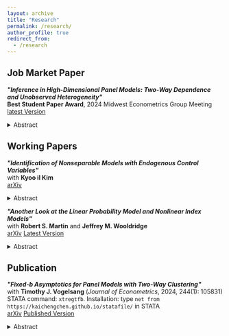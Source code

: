 ```yaml
---
layout: archive
title: "Research"
permalink: /research/
author_profile: true
redirect_from:
  - /research
---
```


## Job Market Paper

***"Inference in High-Dimensional Panel Models: Two-Way Dependence and Unobserved Heterogeneity"***  \
**Best Student Paper Award**, 2024 Midwest Econometrics Group Meeting \
[latest Version](https://kaichengchen.github.io/TW_DML_LASSO_CRE.pdf)
<details>
<summary>Abstract</summary>
Panel data allows for the modeling of unobserved heterogeneity, which significantly increases the number of nuisance parameters, making high dimensionality a practical issue rather than just a theoretical concern. However, unobserved heterogeneity, along with potential temporal and cross-sectional dependence in panel data, further complicates estimation and inference for high-dimensional models. This paper proposes a toolkit for robust estimation and inference in high-dimensional panel models with large cross-sectional and time sample sizes. To reduce the dimensionality, I propose a weighted LASSO using two-way cluster-robust penalty weights. Due to the cluster dependence driven by the underlying components, the rate of convergence is slow even in an oracle case. Nevertheless, by leveraging a clustered-panel cross-fitting approach for bias-correction, the asymptotic normality on low-dimensional parameters can be established using the weighted LASSO for nuisance estimation. As a special case, in a partial linear model with non-additive unobserved time and unit effects, inferential results are also established using the full sample. In a panel estimation of the government spending multiplier, I demonstrate how high dimensionality can be hidden and how the proposed toolkit enables flexible modeling and robust inference.
</details>


## Working Papers

***"Identification of Nonseparable Models with Endogenous Control Variables"***\
with **Kyoo il Kim** \
[arXiv](https://arxiv.org/abs/2401.14395)
 <details>
<summary>Abstract</summary>
Identification of partial effects relies on some exogeneity conditions of the targeted treatment, which is often achieved through including relevant control variables. While these controls are implicitly or explicitly assumed to be exogenous, it is common to encounter endogenous control variables in practice. It brings a dilemma: without controlling, both the unobserved determinants of the outcome and the relevant controls cause the endogeneity issue for the treatment; with controlling, the endogeneity of controls will pollute the identification even with the conditional independence. Either way, due to the lack of identification, estimations assuming exogeneity of the controls are biased and the inference are rendered invalid. The problem is not solved with an instrumental variable when the IV is only conditionally valid and controls are endogenous. We provide an alternative identification for both cases under an extra measurable separability condition between the treatment and the controls. Noticeably, this condition permits the controls to be influenced by the treatment, effectively allowing for some types of bad controls. The results apply to a wide class of models including linear, nonlinear, and non-separable models. Monte Carlo simulations exemplify the bias of estimations based on exogeneity assumption on the control when they are actually endogenous, and the proposed identification methods paired with usual nonparametric estimators perform well in finite sample. We revisit empirical studies published in top economics journals and show how our methods matter in practice.
</details>


***"Another Look at the Linear Probability Model and Nonlinear Index Models"***\
 with **Robert S. Martin** and **Jeffrey M. Wooldridge**\
 [arXiv](https://arxiv.org/abs/2308.15338) [Latest Version](https://kaichengchen.github.io/LPM_CMW.pdf)
 <details>
<summary>Abstract</summary>
We reassess the use of linear models for binary responses, focusing on average partial effects (APEs). We confirm that under certain conditions, linear projection parameters correspond to APEs even when the true model is nonlinear. Simulations demonstrate a large fraction of fitted values in [0, 1] is neither necessary nor sufficient for OLS to approximate the APEs. To reduce bias, excluding observations with fitted values outside [0, 1] has been proposed. We show that iteratively trimming the sample is equivalent to nonlinear least squares estimation of a piece-wise linear (ramp) model, for which we establish consistency and asymptotic normality results.
</details>


## Publication
***"Fixed-b Asymptotics for Panel Models with Two-Way Clustering"***\
with **Timothy J. Vogelsang** (*Journal of Econometrics*, 2024, 244(1): 105831) \
STATA command: ``xtregtfb``. Installation: type ``net from https://kaichengchen.github.io/statafile/`` in STATA \
[arXiv](https://arxiv.org/abs/2309.08707) [Published Version](https://www.sciencedirect.com/science/article/abs/pii/S0304407624001763)
<details>
<summary>Abstract</summary>
This paper studies a cluster robust variance estimator proposed by Chiang, Hansen and Sasaki (2024) for linear panels. First, we show algebraically that this variance estimator (CHS estimator, hereafter) is a linear combination of three common variance estimators: the one-way unit cluster estimator, the "HAC of averages" estimator, and the
"average of HACs" estimator. Based on this finding, we obtain a fixed-b asymptotic result for the CHS estimator and corresponding test statistics as the cross-section and time sample sizes jointly go to infinity. Furthermore, we propose two simple bias-corrected versions of the variance estimator and derive the fixed-b limits. In a
simulation study, we find that the two bias-corrected variance estimators along with fixed-b critical values provide improvements in finite sample coverage probabilities. We illustrate the impact of bias-correction and use of the fixed-b critical values on inference in an empirical example on the relationship between industry profitability and market concentration.
</details>


